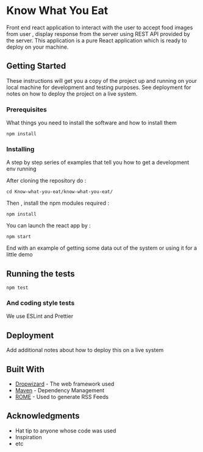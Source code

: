 # Know What You Eat

Front end react application to interact with the user to accept food images from user , display response from the server using REST API provided by the server. This application is a pure React application which is ready to deploy on your machine.

## Getting Started

These instructions will get you a copy of the project up and running on your local machine for development and testing purposes. See deployment for notes on how to deploy the project on a live system.

### Prerequisites

What things you need to install the software and how to install them

```
npm install
```

### Installing

A step by step series of examples that tell you how to get a development env running

After cloning the repository do :
```
cd Know-what-you-eat/know-what-you-eat/
```
Then , install the npm modules required :

```
npm install
```

You can launch the react app by :
```
npm start
```

End with an example of getting some data out of the system or using it for a little demo

## Running the tests

```
npm test
```


### And coding style tests
We use ESLint and Prettier 

## Deployment

Add additional notes about how to deploy this on a live system

## Built With

* [Dropwizard](http://www.dropwizard.io/1.0.2/docs/) - The web framework used
* [Maven](https://maven.apache.org/) - Dependency Management
* [ROME](https://rometools.github.io/rome/) - Used to generate RSS Feeds

## Acknowledgments

* Hat tip to anyone whose code was used
* Inspiration
* etc

